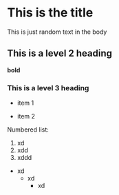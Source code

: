 # This is the title

This is just random text in the body

## This is a level 2 heading

**bold**

### This is a level 3 heading

- item 1 

- item 2

Numbered list:

1. xd
2. xdd
3. xddd

- xd
  - xd
    - xd
